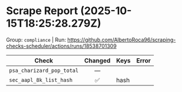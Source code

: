 # Scrape Report (2025-10-15T18:25:28.279Z)

Group: `compliance`  |  Run: https://github.com/AlbertoRoca96/scraping-checks-scheduler/actions/runs/18538701309

| Check | Changed | Keys | Error |
|---|:---:|:--|:--|
| `psa_charizard_pop_total` | — |  |  |
| `sec_aapl_8k_list_hash` | ✅ | hash |  |
